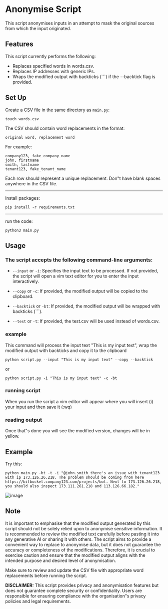 # Anonymise Script

This script anonymises inputs in an attempt to mask the original sources from which the input originated.

## Features

This script currently performs the following:

- Replaces specified words in words.csv.
- Replaces IP addresses with generic IPs.
- Wraps the modified output with backticks (```) if the --backtick flag is provided.

## Set Up
Create a CSV file in the same directory as `main.py`:

```
touch words.csv
```

The CSV should contain word replacements in the format:

```csv
original word, replacement word
```

For example:

```csv
company123, fake_company_name
john, firstname
smith, lastname
tenant123, fake_tenant_name
```
 
Each row should represent a unique replacement. Don"t have blank spaces anywhere in the CSV file.

<hr>

Install packages:

```
pip install -r requirements.txt
```
<hr>

run the code:

```
python3 main.py
```

## Usage

### The script accepts the following command-line arguments:

- `--input` or `-i`: 
Specifies the input text to be processed. If not provided, the script will open a vim text editor for you to enter the input interactively.

- `--copy` or `-c`: 
If provided, the modified output will be copied to the clipboard.

- `--backtick` or `-bt`: 
If provided, the modified output will be wrapped with backticks (```).

- `--test` or `-t`: 
If provided, the test.csv will be used instead of words.csv.

### example

This command will process the input text "This is my input text", wrap the modified output with backticks and copy it to the clipboard

```
python script.py --input "This is my input text" --copy --backtick
```
or
```
python script.py -i "This is my input text" -c -bt
```

### running script

When you run the script a vim editor will appear where you will insert (i) your input and then save it (:wq)

### reading output

Once that"s done you will see the modified version, changes will be in yellow.

## Example

Try this:
```
python main.py -bt -t -i "@john.smith there's an issue with tenant123 with ip 173.126.26.218. The problem should be coming from here https://bitbucket.company123.com/projects/bot. Next to 173.126.26.218, you should also inspect 173.111.261.218 and 113.126.66.182."
```

![image](https://github.com/ronan-s1/Anonymise-Script/assets/85257187/20474eee-f54e-4b63-b195-5a3eb02169d2)

## Note

It is important to emphasise that the modified output generated by this script should not be solely relied upon to anonymise sensitive information. It is recommended to review the modified text carefully before pasting it into any generative AI or sharing it with others. The script aims to provide a convenient way to replace to anonymise data, but it does not guarantee the accuracy or completeness of the modifications. Therefore, it is crucial to exercise caution and ensure that the modified output aligns with the intended purpose and desired level of anonymisation.

Make sure to review and update the CSV file with appropriate word replacements before running the script.

**DISCLAIMER:** This script provides privacy and anonymisation features but does not guarantee complete security or confidentiality. Users are responsible for ensuring compliance with the organisation"s privacy policies and legal requirements.
